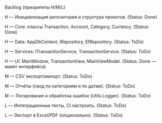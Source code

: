 Backlog (приоритеты H/M/L)

H — Инициализация репозитория и структура проектов. (Status: Done)

H — Core: классы Transaction, Account, Category, Currency. (Status: Done)

H — Data: AppDbContext, IRepository<T>, EfRepository<T>. (Status: ToDo)

H — Services: ITransactionService, TransactionService. (Status: ToDo)

H — UI: MainWindow, TransactionView, MainViewModel. (Status: Done — макет интерфейса)

M — CSV экспорт/импорт. (Status: ToDo)

M — Отчёты (свод по категориям и по датам). (Status: ToDo)

M — Логирование и обработка ошибок (Utils.Logger). (Status: ToDo)

L — Интеграционные тесты, CI настроить. (Status: ToDo)

L — Экспорт в Excel/PDF (опционально). (Status: ToDo)
